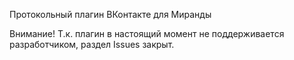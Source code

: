 Протокольный плагин ВКонтакте для Миранды

Внимание! Т.к. плагин в настоящий момент не поддерживается разработчиком, раздел Issues закрыт.